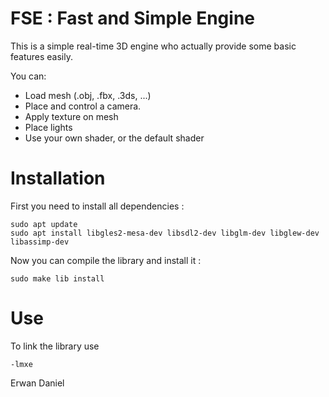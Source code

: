 # FSE : Fast and Simple Engine

This is a simple real-time 3D engine who actually provide some basic features easily.

You can:
  - Load mesh (.obj, .fbx, .3ds, ...)
  - Place and control a camera.
  - Apply texture on mesh
  - Place lights
  - Use your own shader, or the default shader

# Installation

First you need to install all dependencies :

```
sudo apt update
sudo apt install libgles2-mesa-dev libsdl2-dev libglm-dev libglew-dev libassimp-dev
```

Now you can compile the library and install it :

```
sudo make lib install
```

# Use

To link the library use
```
-lmxe
```



Erwan Daniel
